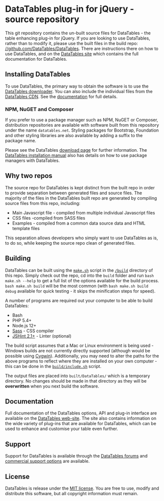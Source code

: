 # DataTables plug-in for jQuery - source repository

This git repository contains the un-built source files for DataTables - the table enhancing plug-in for jQuery. If you are looking to use DataTables, rather than to modify it, please use the built files in the build repo: [//github.com/DataTables/DataTables](//github.com/DataTables/DataTables). There are instructions there on how to use DataTables, and on the [DataTables site](//datatables.net) which contains the full documentation for DataTables.


## Installing DataTables

To use DataTables, the primary way to obtain the software is to use the [DataTables downloader](//datatables.net/download). You can also include the individual files from the [DataTables CDN](//cdn.datatables.net). See the [documentation](//datatables.net/manual/installation) for full details.

### NPM, NuGET and Composer

If you prefer to use a package manager such as NPM, NuGET or Composer, distribution repositories are available with software built from this repository under the name `datatables.net`. Styling packages for Bootstrap, Foundation and other styling libraries are also available by adding a suffix to the package name.

Please see the DataTables [download page](//datatables.net/download) for further information. The [DataTables installation manual](//datatables.net/manual/installation) also has details on how to use package managers with DataTables.


## Why two repos

The source repo for DataTables is kept distinct from the built repo in order to provide separation between generated files and source files. The majority of the files in the DataTables built repo are generated by compiling source files from this repo, including:

* Main Javascript file - compiled from multiple individual Javascript files
* CSS files -compiled from SASS files
* Examples - compiled from a common data source data and HTML template files

This separation allows developers who simply want to use DataTables as is, to do so, while keeping the source repo clean of generated files.


## Building

DataTables can be built using the [`make.sh`](build/make.sh) script in the [`/build`](build) directory of this repo. Simply check out the repo, cd into the `build` folder and run `bash make.sh --help` to get a full list of the options available for the build process. `bash make.sh build` will be the most common (with `bash make.sh build debug` available for quick testing - it skips the minification steps for speed).

A number of programs are required out your computer to be able to build DataTables:

* Bash
* PHP 5.4+
* Node.js 12+
* [Sass](http://sass-lang.com/install) - CSS compiler
* [JSHint 2.1+](http://jshint.com/install/) - Linter (optional)

The build script assumes that a Mac or Linux environment is being used - Windows builds are not currently directly supported (although would be possible using [Cygwin](https://www.cygwin.com/)). Additionally, you may need to alter the paths for the above programs to reflect where they are installed on your own computer - this can be done in the [`build/include.sh`](build/include.sh) script.

The output files are placed into `built/DataTables/` which is a temporary directory. No changes should be made in that directory as they will be **overwritten** when you next build the software.


## Documentation

Full documentation of the DataTables options, API and plug-in interface are available on the [DataTables web-site](//datatables.net). The site also contains information on the wide variety of plug-ins that are available for DataTables, which can be used to enhance and customise your table even further.


## Support

Support for DataTables is available through the [DataTables forums](//datatables.net/forums) and [commercial support options](//datatables.net/support) are available.


## License

DataTables is release under the [MIT license](//datatables.net/license). You are free to use, modify and distribute this software, but all copyright information must remain.

